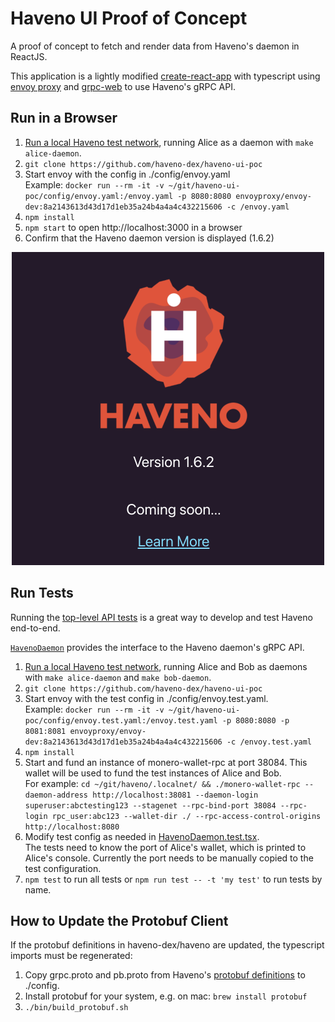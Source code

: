 # Haveno UI Proof of Concept

A proof of concept to fetch and render data from Haveno's daemon in ReactJS.

This application is a lightly modified [create-react-app](https://github.com/facebook/create-react-app) with typescript using [envoy proxy](https://www.envoyproxy.io/) and [grpc-web](https://github.com/grpc/grpc-web) to use Haveno's gRPC API.

## Run in a Browser

1. [Run a local Haveno test network](https://github.com/haveno-dex/haveno/blob/master/docs/installing.md), running Alice as a daemon with `make alice-daemon`.
2. `git clone https://github.com/haveno-dex/haveno-ui-poc`
3. Start envoy with the config in ./config/envoy.yaml<br>
  Example: `docker run --rm -it -v ~/git/haveno-ui-poc/config/envoy.yaml:/envoy.yaml -p 8080:8080 envoyproxy/envoy-dev:8a2143613d43d17d1eb35a24b4a4a4c432215606 -c /envoy.yaml`
4. `npm install`
5. `npm start` to open http://localhost:3000 in a browser
6. Confirm that the Haveno daemon version is displayed (1.6.2)

<p align="center">
    <img src="haveno-ui-poc.png" width="500"/><br>
</p>

## Run Tests

Running the [top-level API tests](./src/HavenoDaemon.test.tsx) is a great way to develop and test Haveno end-to-end.

[`HavenoDaemon`](./src/HavenoDaemon.tsx) provides the interface to the Haveno daemon's gRPC API.

1. [Run a local Haveno test network](https://github.com/haveno-dex/haveno/blob/master/docs/installing.md), running Alice and Bob as daemons with `make alice-daemon` and `make bob-daemon`.
2. `git clone https://github.com/haveno-dex/haveno-ui-poc`
3. Start envoy with the test config in ./config/envoy.test.yaml.<br>
  Example: `docker run --rm -it -v ~/git/haveno-ui-poc/config/envoy.test.yaml:/envoy.test.yaml -p 8080:8080 -p 8081:8081 envoyproxy/envoy-dev:8a2143613d43d17d1eb35a24b4a4a4c432215606 -c /envoy.test.yaml`
4. `npm install`
5. Start and fund an instance of monero-wallet-rpc at port 38084. This wallet will be used to fund the test instances of Alice and Bob.<br>For example: `cd ~/git/haveno/.localnet/ && ./monero-wallet-rpc --daemon-address http://localhost:38081 --daemon-login superuser:abctesting123 --stagenet --rpc-bind-port 38084 --rpc-login rpc_user:abc123 --wallet-dir ./ --rpc-access-control-origins http://localhost:8080`
6. Modify test config as needed in [HavenoDaemon.test.tsx](./src/HavenoDaemon.test.tsx).<br>The tests need to know the port of Alice's wallet, which is printed to Alice's console. Currently the port needs to be manually copied to the test configuration.
7. `npm test` to run all tests or `npm run test -- -t 'my test'` to run tests by name.

## How to Update the Protobuf Client

If the protobuf definitions in haveno-dex/haveno are updated, the typescript imports must be regenerated:

1. Copy grpc.proto and pb.proto from Haveno's [protobuf definitions](https://github.com/haveno-dex/haveno/tree/master/proto/src/main/proto) to ./config.
2. Install protobuf for your system, e.g. on mac: `brew install protobuf`
3. `./bin/build_protobuf.sh`